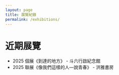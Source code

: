 ```yaml
---
layout: page
title: 展覽紀錄
permalink: /exhibitions/
---
```


# 近期展覽 

- 2025 個展《到達的地方》 - 斗六行啟紀念館
- 2025 聯展《像我們這樣的人—說青春》 - 洪雅書房
